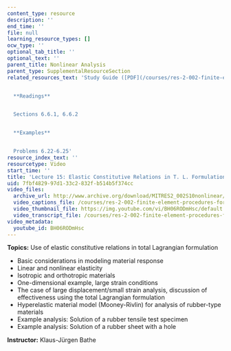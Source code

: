 ```yaml
---
content_type: resource
description: ''
end_time: ''
file: null
learning_resource_types: []
ocw_type: ''
optional_tab_title: ''
optional_text: ''
parent_title: Nonlinear Analysis
parent_type: SupplementalResourceSection
related_resources_text: 'Study Guide ([PDF](/courses/res-2-002-finite-element-procedures-for-solids-and-structures-spring-2010/resources/mitres2_002s10_lec15))


  **Readings**


  Sections 6.6.1, 6.6.2


  **Examples**


  Problems 6.22-6.25'
resource_index_text: ''
resourcetype: Video
start_time: ''
title: 'Lecture 15: Elastic Constitutive Relations in T. L. Formulation'
uid: 7fbf4829-97d1-33c2-832f-b514b5f374cc
video_files:
  archive_url: http://www.archive.org/download/MITRES2_002S10nonlinear/MITRES2_002S10nonlinear_lec15_300k.mp4
  video_captions_file: /courses/res-2-002-finite-element-procedures-for-solids-and-structures-spring-2010/d97459ef27655c5483e7740b6e50de53_BH06RODmHsc.vtt
  video_thumbnail_file: https://img.youtube.com/vi/BH06RODmHsc/default.jpg
  video_transcript_file: /courses/res-2-002-finite-element-procedures-for-solids-and-structures-spring-2010/926d1c8b58551fcd24182a471034b8ab_BH06RODmHsc.pdf
video_metadata:
  youtube_id: BH06RODmHsc
---
```


**Topics:** Use of elastic constitutive relations in total Lagrangian formulation

*   Basic considerations in modeling material response
*   Linear and nonlinear elasticity
*   Isotropic and orthotropic materials
*   One-dimensional example, large strain conditions
*   The case of large displacement/small strain analysis, discussion of effectiveness using the total Lagrangian formulation
*   Hyperelastic material model (Mooney-Rivlin) for analysis of rubber-type materials
*   Example analysis: Solution of a rubber tensile test specimen
*   Example analysis: Solution of a rubber sheet with a hole

**Instructor:** Klaus-Jürgen Bathe



